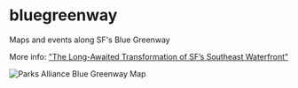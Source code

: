# bluegreenway
Maps and events along SF's Blue Greenway


More info: ["The Long-Awaited Transformation of SF’s Southeast Waterfront"](http://www.spur.org/blog/2015-03-25/long-awaited-transformation-sf-s-southeast-waterfront)


![Parks Alliance Blue Greenway Map](http://www.spur.org/sites/default/files/wysiwyg/Blue.Greenway.map.jpg)

